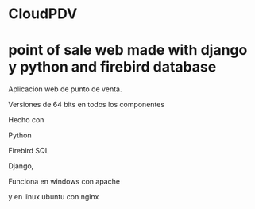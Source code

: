 # CloudPDV

# point of sale web made with django y python and firebird database

Aplicacion web de punto de venta. 



Versiones de 64 bits en todos los componentes

Hecho con 

Python

Firebird SQL

Django, 

Funciona en windows con apache 

y en linux ubuntu con nginx



